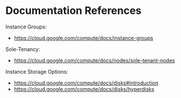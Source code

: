 
# Documentation References

Instance Groups:
* https://cloud.google.com/compute/docs/instance-groups

Sole-Tenancy:
* https://cloud.google.com/compute/docs/nodes/sole-tenant-nodes

Instance Storage Options:
* https://cloud.google.com/compute/docs/disks#introduction
* https://cloud.google.com/compute/docs/disks/hyperdisks
